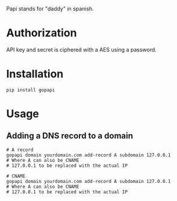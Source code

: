 Papi stands for "daddy" in spanish.

# Authorization
API key and secret is ciphered with a AES using a password.

# Installation

    pip install gopapi

# Usage

## Adding a DNS record to a domain

	# A record
    gopapi domain yourdomain.com add-record A subdomain 127.0.0.1
    # Where A can also be CNAME
    # 127.0.0.1 to be replaced with the actual IP

    # CNAME
    gopapi domain yourdomain.com add-record A subdomain 127.0.0.1
    # Where A can also be CNAME
    # 127.0.0.1 to be replaced with the actual IP


